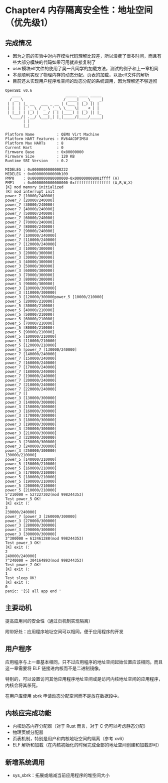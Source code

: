 # Chapter4 内存隔离安全性：地址空间（优先级1）
## 完成情况
- 因为之前的实验中对内存模块代码理解比较差，所以浪费了很多时间，而且有些大部分模块的代码如果可用就直接复制了
- user模块elf文件的使用了吴一凡同学的加载方法，测试的例子和上一章相同
- 本章顺利实现了物理内存的动态分配，页表的加载，以及elf文件的解析
- 目前还未实现用户程序堆空间的动态分配的系统调用，因为理解还不够透彻
```
OpenSBI v0.6
   ____                    _____ ____ _____
  / __ \                  / ____|  _ \_   _|
 | |  | |_ __   ___ _ __ | (___ | |_) || |
 | |  | | '_ \ / _ \ '_ \ \___ \|  _ < | |
 | |__| | |_) |  __/ | | |____) | |_) || |_
  \____/| .__/ \___|_| |_|_____/|____/_____|
        | |
        |_|

Platform Name          : QEMU Virt Machine
Platform HART Features : RV64ACDFIMSU
Platform Max HARTs     : 8
Current Hart           : 0
Firmware Base          : 0x80000000
Firmware Size          : 120 KB
Runtime SBI Version    : 0.2

MIDELEG : 0x0000000000000222
MEDELEG : 0x000000000000b109
PMP0    : 0x0000000080000000-0x000000008001ffff (A)
PMP1    : 0x0000000000000000-0xffffffffffffffff (A,R,W,X)
[K] mod memory initialized
[K] mod interrupt init
power_7 [10000/240000]
power_7 [20000/240000]
power_7 [30000/240000]
power_7 [40000/240000]
power_7 [50000/240000]
power_7 [60000/240000]
power_7 [70000/240000]
power_7 [80000/240000]
power_7 [90000/240000]
power_7 [100000/240000]
power_7 [110000/240000]
power_7 [120000/240000]
power_3 [10000/300000]
power_3 [20000/300000]
power_3 [30000/300000]
power_3 [40000/300000]
power_3 [50000/300000]
power_3 [60000/300000]
power_3 [70000/300000]
power_3 [80000/300000]
power_3 [90000/300000]
power_3 [100000/300000]
power_3 [110000/300000]
power_3 [120000/300000power_5 [10000/210000]
power_5 [20000/210000]
power_5 [30000/210000]
power_5 [40000/210000]
power_5 [50000/210000]
power_5 [60000/210000]
power_5 [70000/210000]
power_5 [80000/210000]
power_5 [90000/210000]
power_5 [100000/210000]
power_5 [110000/210000]
power_5 [120000/210000]
power_5 [power_7 [130000/240000]
power_7 [140000/240000]
power_7 [150000/240000]
power_7 [160000/240000]
power_7 [170000/240000]
power_7 [180000/240000]
power_7 [190000/240000]
power_7 [200000/240000]
power_7 [210000/240000]
power_7 [220000/240000]
power_7 []
power_3 [130000/300000]
power_3 [140000/300000]
power_3 [150000/300000]
power_3 [160000/300000]
power_3 [170000/300000]
power_3 [180000/300000]
power_3 [190000/300000]
power_3 [200000/300000]
power_3 [210000/300000]
power_3 [220000/300000]
power_3 [230000/300000]
power_3 [240000/300000]
power_3 [250000/300000]
130000/210000]
power_5 [140000/210000]
power_5 [150000/210000]
power_5 [160000/210000]
power_5 [170000/210000]
power_5 [180000/210000]
power_5 [190000/210000]
power_5 [200000/210000]
power_5 [210000/210000]
5^210000 = 527227302(mod 998244353)
Test power_5 OK!
[K] exit (:
3
230000/240000]
power_7 [power_3 [260000/300000]
power_3 [270000/300000]
power_3 [280000/300000]
power_3 [290000/300000]
power_3 [300000/300000]
3^300000 = 612461288(mod 998244353)
Test power_3 OK!
[K] exit (:
2
240000/240000]
7^240000 = 304164893(mod 998244353)
Test power_7 OK!
[K] exit (:
1
Test sleep OK!
[K] exit (:
0
panic: '[S] all app end '
```
## 主要动机
提高应用间的安全性（通过页机制实现隔离）

附带好处：应用程序地址空间可以相同，便于应用程序的开发

## 用户程序
应用程序与上一章基本相同，只不过应用程序的地址空间起始位置应该相同。而且这一章需要将 ELF 链接进内核而不是二进制镜像。

特别的，可以设置访问其他应用程序地址空间或是访问内核地址空间的应用程序，内核会将其杀死。

在用户库使用 sbrk 申请动态分配空间而不是放在数据段中。

## 内核应完成功能
- 内核动态内存分配器（对于 Rust 而言，对于 C 仍可以考虑静态分配）
- 物理页帧分配器
- 页表机制，特别是用户和内核地址空间的隔离（参考 xv6）
- ELF 解析和加载（在内核初始化的时候完成全部的地址空间创建和加载即可）
## 新增系统调用
- sys_sbrk：拓展或缩减当前应用程序的堆空间大小